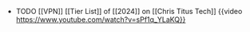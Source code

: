 - TODO [[VPN]] [[Tier List]] of [[2024]] on [[Chris Titus Tech]]
  {{video https://www.youtube.com/watch?v=sPf1q_YLaKQ}}